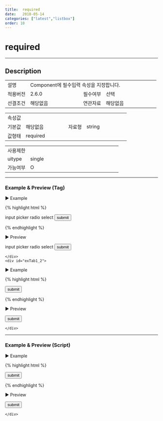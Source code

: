 ```yaml
---
title:  required
date:   2018-05-14
categories: ["latest","listbox"]
order: 10
---
```


required
===

---

## Description

<table style="width:100%">
    <colgroup>
        <col width="15%"/>
        <col width="35%"/>
        <col width="15%"/>
        <col width="35%"/>
    </colgroup>
    <tr>
        <td class="tdTitle">설명</td>
        <td colspan="3">Component에 필수입력 속성을 지정합니다.</td>
    </tr>
    <tr>
        <td class="tdTitle">적용버전</td>
        <td>2.6.0</td>
        <td class="tdTitle">필수여부</td>
        <td>선택</td>
    </tr>
    <tr>
        <td class="tdTitle">선결조건</td>
        <td>해당없음</td>
        <td class="tdTitle">연관자료</td>
        <td>해당없음</td>
    </tr>
</table>
<table style="width:100%">
    <colgroup>
        <col width="15%"/>
        <col width="35%"/>
        <col width="15%"/>
        <col width="35%"/>
    </colgroup>
    <tr>
        <td class="tdTitle tdBg" colspan="4">속성값</td>
    </tr>
    <tr>
        <td class="tdTitle">기본값</td>
        <td>해당없음</td>
        <td class="tdTitle">자료형</td>
        <td>string</td>
    </tr>
    <tr>
        <td class="tdTitle">값형태</td>
        <td colspan="3">required</td>
    </tr>
</table>
<table style="width:100%">
    <colgroup>
        <col width="20%"/>
        <col width="20%"/>
        <col width="20%"/>
        <col width="20%"/>
        <col width="20%"/>
    </colgroup>
    <tr>
        <td class="tdTitle tdBg" colspan="5">사용제한</td>
    </tr>
    <tr>
        <td>uitype</td>
        <td class="tdCenter">single</td>
        <td></td>
        <td></td>
        <td></td>
    </tr>
    <tr>
        <td>가능여부</td>
        <td class="tdBlue tdCenter">O</td>
        <td></td>
        <td></td>
        <td></td>
    </tr>
</table>

---
### Example & Preview (Tag)

<script>
    var jsondata = [
        {text : 'input', value : 'iValue'},
        {text : 'picker', value : 'pValue'},
        {text : 'radio', value : 'rValue'},
        {text : 'select', value : 'sValue'}
    ];
</script>

<sbux-tabs id="exTab1" name="exTab1" uitype="normal" title-target-id-array="{exTab1_1,exTab1_2}" title-text-array="single{고정형,변동형}" is-scrollable="false">
</sbux-tabs>
<div class="tab-content">
    <div id="exTab1_1">

▶ Example

{% highlight html %}
<form>
    <sbux-listbox id="sbIdx1_1" name="sbTagNm1_1" uitype="single" required="required">
        <option-item>input</option-item>
        <option-item>picker</option-item>
        <option-item>radio</option-item>
        <option-item>select</option-item>
    </sbux-listbox>
    <input type="submit" value="submit">
</form>
{% endhighlight %}

<br>

▶ Preview 

<form>
    <sbux-listbox id="sbIdx1_1" name="sbTagNm1_1" uitype="single" required="required">
        <option-item>input</option-item>
        <option-item>picker</option-item>
        <option-item>radio</option-item>
        <option-item>select</option-item>
    </sbux-listbox>
    <input type="submit" value="submit">
</form>

    </div>
    <div id="exTab1_2">

▶ Example

{% highlight html %}
<script>
    var jsondata = [
        {text : 'input', value : 'iValue'},
        {text : 'picker', value : 'pValue'},
        {text : 'radio', value : 'rValue'},
        {text : 'select', value : 'sValue'}
    ];
</script>
<form>
    <sbux-listbox id="sbIdx1_2" name="sbTagNm1_2" uitype="single" jsondata-ref="jsondata" required="required"></sbux-listbox>
    <input type="submit" value="submit">
</form>
{% endhighlight %}


<br>

▶ Preview 

<form>
    <sbux-listbox id="sbIdx1_2" name="sbTagNm1_2" uitype="single" jsondata-ref="jsondata" required="required"></sbux-listbox>
    <input type="submit" value="submit">
</form>

    </div>
</div>

---
### Example & Preview (Script)

<sbux-tabs id="exTab2" name="exTab2" uitype="normal" title-target-id-array="exTab2_1" title-text-array="single(변동형)" is-scrollable="false">
</sbux-tabs>
<div class="tab-content">
    <div id="exTab2_1">

▶ Example

{% highlight html %}
<form>
    <div id="sbArea2_1"></div>
    <input type="submit" value="submit">
</form>
<script>
    var jsondata = [
        {text : 'input', value : 'iValue'},
        {text : 'picker', value : 'pValue'},
        {text : 'radio', value : 'rValue'},
        {text : 'select', value : 'sValue'}
    ];
    $(document).ready(function(){
        $('#sbArea2_1').sbListbox({
            name : 'sbScriptNm2_1',
            uitype : 'single',
            jsondataRef : 'jsondata',
            required : 'required'
        });
    }); 
</script>
{% endhighlight %}

<br>

▶ Preview 

<form>
    <div id="sbArea2_1"></div>
    <input type="submit" value="submit">
</form>
<script>
    $(document).ready(function(){
        $('#sbArea2_1').sbListbox({
            name : 'sbScriptNm2_1',
            uitype : 'single',
            jsondataRef : 'jsondata',
            required : 'required'
        });
    }); 
</script>

    </div>
</div>